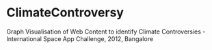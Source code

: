 ClimateControversy
==================

Graph Visualisation of Web Content to identify Climate Controversies - International Space App Challenge, 2012, Bangalore